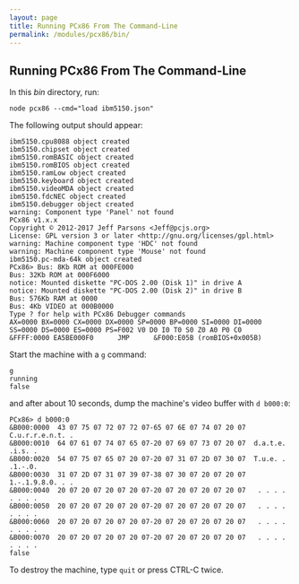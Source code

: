 ```yaml
---
layout: page
title: Running PCx86 From The Command-Line
permalink: /modules/pcx86/bin/
---
```


Running PCx86 From The Command-Line
-----------------------------------

In this *bin* directory, run:

	node pcx86 --cmd="load ibm5150.json"

The following output should appear:

	ibm5150.cpu8088 object created
	ibm5150.chipset object created
	ibm5150.romBASIC object created
	ibm5150.romBIOS object created
	ibm5150.ramLow object created
	ibm5150.keyboard object created
	ibm5150.videoMDA object created
	ibm5150.fdcNEC object created
	ibm5150.debugger object created
	warning: Component type 'Panel' not found
	PCx86 v1.x.x
	Copyright © 2012-2017 Jeff Parsons <Jeff@pcjs.org>
	License: GPL version 3 or later <http://gnu.org/licenses/gpl.html>
	warning: Machine component type 'HDC' not found
	warning: Machine component type 'Mouse' not found
	ibm5150.pc-mda-64k object created
	PCx86> Bus: 8Kb ROM at 000FE000
	Bus: 32Kb ROM at 000F6000
	notice: Mounted diskette "PC-DOS 2.00 (Disk 1)" in drive A
	notice: Mounted diskette "PC-DOS 2.00 (Disk 2)" in drive B
	Bus: 576Kb RAM at 0000
	Bus: 4Kb VIDEO at 000B0000
	Type ? for help with PCx86 Debugger commands
	AX=0000 BX=0000 CX=0000 DX=0000 SP=0000 BP=0000 SI=0000 DI=0000 
	SS=0000 DS=0000 ES=0000 PS=F002 V0 D0 I0 T0 S0 Z0 A0 P0 C0 
	&FFFF:0000 EA5BE000F0      JMP      &F000:E05B (romBIOS+0x005B)

Start the machine with a `g` command:

	g
	running
	false

and after about 10 seconds, dump the machine's video buffer with `d b000:0`:

	PCx86> d b000:0
	&B000:0000  43 07 75 07 72 07 72 07-65 07 6E 07 74 07 20 07  C.u.r.r.e.n.t. .
	&B000:0010  64 07 61 07 74 07 65 07-20 07 69 07 73 07 20 07  d.a.t.e. .i.s. .
	&B000:0020  54 07 75 07 65 07 20 07-20 07 31 07 2D 07 30 07  T.u.e. . .1.-.0.
	&B000:0030  31 07 2D 07 31 07 39 07-38 07 30 07 20 07 20 07  1.-.1.9.8.0. . .
	&B000:0040  20 07 20 07 20 07 20 07-20 07 20 07 20 07 20 07   . . . . . . . .
	&B000:0050  20 07 20 07 20 07 20 07-20 07 20 07 20 07 20 07   . . . . . . . .
	&B000:0060  20 07 20 07 20 07 20 07-20 07 20 07 20 07 20 07   . . . . . . . .
	&B000:0070  20 07 20 07 20 07 20 07-20 07 20 07 20 07 20 07   . . . . . . . .
	false

To destroy the machine, type `quit` or press CTRL-C twice.
